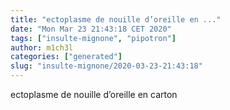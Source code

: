 ```yaml
---
title: "ectoplasme de nouille d’oreille en ..."
date: "Mon Mar 23 21:43:18 CET 2020"
tags: ["insulte-mignone", "pipotron"]
author: m1ch3l
categories: ["generated"]
slug: "insulte-mignone/2020-03-23-21:43:18"
---
```


ectoplasme de nouille d’oreille en carton

